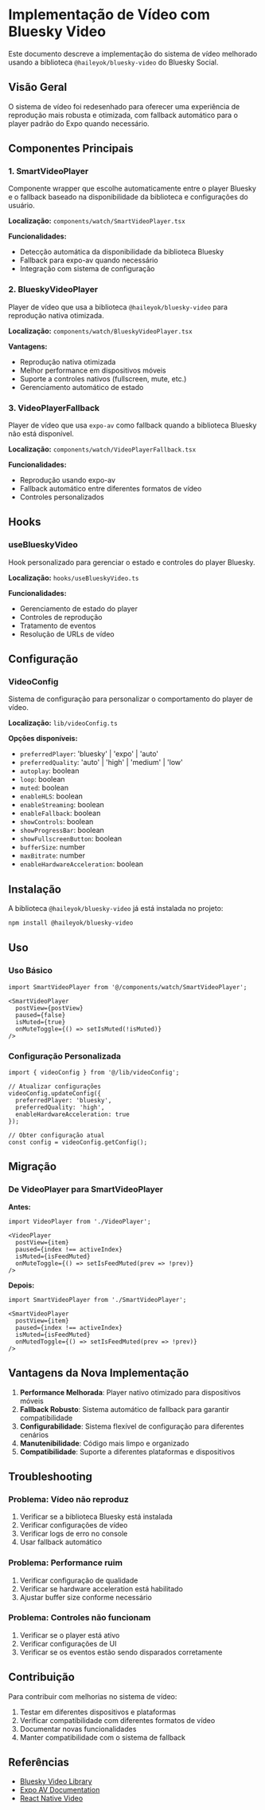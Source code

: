 # Implementação de Vídeo com Bluesky Video

Este documento descreve a implementação do sistema de vídeo melhorado usando a biblioteca `@haileyok/bluesky-video` do Bluesky Social.

## Visão Geral

O sistema de vídeo foi redesenhado para oferecer uma experiência de reprodução mais robusta e otimizada, com fallback automático para o player padrão do Expo quando necessário.

## Componentes Principais

### 1. SmartVideoPlayer
Componente wrapper que escolhe automaticamente entre o player Bluesky e o fallback baseado na disponibilidade da biblioteca e configurações do usuário.

**Localização:** `components/watch/SmartVideoPlayer.tsx`

**Funcionalidades:**
- Detecção automática da disponibilidade da biblioteca Bluesky
- Fallback para expo-av quando necessário
- Integração com sistema de configuração

### 2. BlueskyVideoPlayer
Player de vídeo que usa a biblioteca `@haileyok/bluesky-video` para reprodução nativa otimizada.

**Localização:** `components/watch/BlueskyVideoPlayer.tsx`

**Vantagens:**
- Reprodução nativa otimizada
- Melhor performance em dispositivos móveis
- Suporte a controles nativos (fullscreen, mute, etc.)
- Gerenciamento automático de estado

### 3. VideoPlayerFallback
Player de vídeo que usa `expo-av` como fallback quando a biblioteca Bluesky não está disponível.

**Localização:** `components/watch/VideoPlayerFallback.tsx`

**Funcionalidades:**
- Reprodução usando expo-av
- Fallback automático entre diferentes formatos de vídeo
- Controles personalizados

## Hooks

### useBlueskyVideo
Hook personalizado para gerenciar o estado e controles do player Bluesky.

**Localização:** `hooks/useBlueskyVideo.ts`

**Funcionalidades:**
- Gerenciamento de estado do player
- Controles de reprodução
- Tratamento de eventos
- Resolução de URLs de vídeo

## Configuração

### VideoConfig
Sistema de configuração para personalizar o comportamento do player de vídeo.

**Localização:** `lib/videoConfig.ts`

**Opções disponíveis:**
- `preferredPlayer`: 'bluesky' | 'expo' | 'auto'
- `preferredQuality`: 'auto' | 'high' | 'medium' | 'low'
- `autoplay`: boolean
- `loop`: boolean
- `muted`: boolean
- `enableHLS`: boolean
- `enableStreaming`: boolean
- `enableFallback`: boolean
- `showControls`: boolean
- `showProgressBar`: boolean
- `showFullscreenButton`: boolean
- `bufferSize`: number
- `maxBitrate`: number
- `enableHardwareAcceleration`: boolean

## Instalação

A biblioteca `@haileyok/bluesky-video` já está instalada no projeto:

```bash
npm install @haileyok/bluesky-video
```

## Uso

### Uso Básico

```tsx
import SmartVideoPlayer from '@/components/watch/SmartVideoPlayer';

<SmartVideoPlayer
  postView={postView}
  paused={false}
  isMuted={true}
  onMuteToggle={() => setIsMuted(!isMuted)}
/>
```

### Configuração Personalizada

```tsx
import { videoConfig } from '@/lib/videoConfig';

// Atualizar configurações
videoConfig.updateConfig({
  preferredPlayer: 'bluesky',
  preferredQuality: 'high',
  enableHardwareAcceleration: true
});

// Obter configuração atual
const config = videoConfig.getConfig();
```

## Migração

### De VideoPlayer para SmartVideoPlayer

**Antes:**
```tsx
import VideoPlayer from './VideoPlayer';

<VideoPlayer 
  postView={item} 
  paused={index !== activeIndex}
  isMuted={isFeedMuted}
  onMuteToggle={() => setIsFeedMuted(prev => !prev)}
/>
```

**Depois:**
```tsx
import SmartVideoPlayer from './SmartVideoPlayer';

<SmartVideoPlayer 
  postView={item} 
  paused={index !== activeIndex}
  isMuted={isFeedMuted}
  onMutedToggle={() => setIsFeedMuted(prev => !prev)}
/>
```

## Vantagens da Nova Implementação

1. **Performance Melhorada**: Player nativo otimizado para dispositivos móveis
2. **Fallback Robusto**: Sistema automático de fallback para garantir compatibilidade
3. **Configurabilidade**: Sistema flexível de configuração para diferentes cenários
4. **Manutenibilidade**: Código mais limpo e organizado
5. **Compatibilidade**: Suporte a diferentes plataformas e dispositivos

## Troubleshooting

### Problema: Vídeo não reproduz
1. Verificar se a biblioteca Bluesky está instalada
2. Verificar configurações de vídeo
3. Verificar logs de erro no console
4. Usar fallback automático

### Problema: Performance ruim
1. Verificar configuração de qualidade
2. Verificar se hardware acceleration está habilitado
3. Ajustar buffer size conforme necessário

### Problema: Controles não funcionam
1. Verificar se o player está ativo
2. Verificar configurações de UI
3. Verificar se os eventos estão sendo disparados corretamente

## Contribuição

Para contribuir com melhorias no sistema de vídeo:

1. Testar em diferentes dispositivos e plataformas
2. Verificar compatibilidade com diferentes formatos de vídeo
3. Documentar novas funcionalidades
4. Manter compatibilidade com o sistema de fallback

## Referências

- [Bluesky Video Library](https://github.com/bluesky-social/bluesky-video)
- [Expo AV Documentation](https://docs.expo.dev/versions/latest/sdk/av/)
- [React Native Video](https://github.com/react-native-video/react-native-video)
